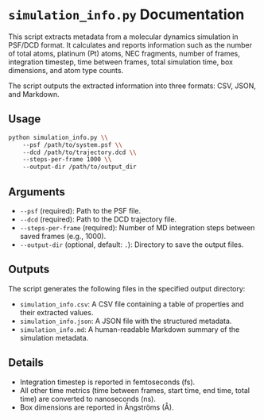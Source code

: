 # `simulation_info.py` Documentation

This script extracts metadata from a molecular dynamics simulation in PSF/DCD format. It calculates and reports information such as the number of total atoms, platinum (Pt) atoms, NEC fragments, number of frames, integration timestep, time between frames, total simulation time, box dimensions, and atom type counts.

The script outputs the extracted information into three formats: CSV, JSON, and Markdown.

## Usage

```bash
python simulation_info.py \\
    --psf /path/to/system.psf \\
    --dcd /path/to/trajectory.dcd \\
    --steps-per-frame 1000 \\
    --output-dir /path/to/output_dir
```

## Arguments

*   `--psf` (required): Path to the PSF file.
*   `--dcd` (required): Path to the DCD trajectory file.
*   `--steps-per-frame` (required): Number of MD integration steps between saved frames (e.g., 1000).
*   `--output-dir` (optional, default: `.`): Directory to save the output files.

## Outputs

The script generates the following files in the specified output directory:

*   `simulation_info.csv`: A CSV file containing a table of properties and their extracted values.
*   `simulation_info.json`: A JSON file with the structured metadata.
*   `simulation_info.md`: A human-readable Markdown summary of the simulation metadata.

## Details

*   Integration timestep is reported in femtoseconds (fs).
*   All other time metrics (time between frames, start time, end time, total time) are converted to nanoseconds (ns).
*   Box dimensions are reported in Ångströms (Å).